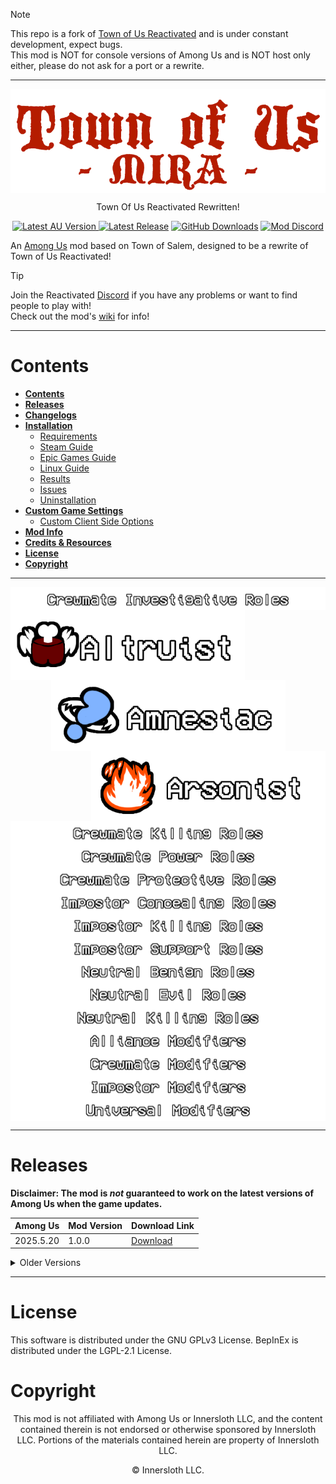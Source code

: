 > [!NOTE]
> This repo is a fork of [Town of Us Reactivated](https://github.com/eDonnes124/Town-Of-Us-R) and is under constant development, expect bugs.\
> This mod is NOT for console versions of Among Us and is NOT host only either, please do not ask for a port or a rewrite.

-----------------------

<p align="center">
  <img width="" height="" src="./Images/Logo.png" align="center" alt="logo" />
  <p align="center">Town Of Us Reactivated Rewritten!</p>
</p>

<p align="center">
  <a href="https://store.steampowered.com/app/945360/Among_Us"><img alt="Latest AU Version" src="https://badgen.net/static/AmongUs/2025.5.20/yellow">
  <a href="https://github.com/AU-Avengers/TOU-Mira/releases/"><img alt="Latest Release" src="https://badgen.net/github/release/AU-Avengers/TOU-Mira?icon=github"></a>
  <a href="https://github.com/AU-Avengers/TOU-Mira/releases"><img alt="GitHub Downloads" src="https://img.shields.io/github/downloads/AU-Avengers/TOU-Mira/total"></a>
  <a href="https://discord.gg/ugyc4EVUYZ"> <img alt="Mod Discord" src="https://img.shields.io/discord/1039196456667582555.svg?label=&logo=discord&logoColor=ffffff&color=7389D8&labelColor=6A7EC2"></a>
</p>

An [Among Us](https://store.steampowered.com/app/945360/Among_Us) mod based on Town of Salem, designed to be a rewrite of Town of Us Reactivated!

> [!TIP]
> Join the Reactivated [Discord](https://discord.gg/ugyc4EVUYZ) if you have any problems or want to find people to play with!\
> Check out the mod's [wiki](https://github.com/AU-Avengers/TOU-Mira/wiki) for info!

-----------------------

# Contents

- [**Contents**](#contents)
- [**Releases**](#releases)
- [**Changelogs**](https://github.com/AU-Avengers/TOU-Mira/wiki/Changelog)
- [**Installation**](https://github.com/AU-Avengers/TOU-Mira/wiki/Installation)
  - [Requirements](https://github.com/AU-Avengers/TOU-Mira/wiki/Installation#requirements)
  - [Steam Guide](https://github.com/AU-Avengers/TOU-Mira/wiki/Installation#steam-guide)
  - [Epic Games Guide](https://github.com/AU-Avengers/TOU-Mira/wiki/Installation#epic-games-guide)
  - [Linux Guide](https://github.com/AU-Avengers/TOU-Mira/wiki/Installation#linux-guide)
  - [Results](https://github.com/AU-Avengers/TOU-Mira/wiki/Installation#results)
  - [Issues](https://github.com/AU-Avengers/TOU-Mira/wiki/Installation#issues)
  - [Uninstallation](https://github.com/AU-Avengers/TOU-Mira/wiki/Installation#uninstallation)
- [**Custom Game Settings**](https://github.com/AU-Avengers/TOU-Mira/wiki/Settings)
  - [Custom Client Side Options](https://github.com/AU-Avengers/TOU-Mira/wiki/Settings#custom-client-side-options)
- [**Mod Info**](https://github.com/AU-Avengers/TOU-Mira/wiki/Mod-Info)
- [**Credits & Resources**](https://github.com/AU-Avengers/TOU-Mira/wiki/Credits)
- [**License**](#license)
- [**Copyright**](#copyright)

-----------------------

<p align="center">
  <img width="" height="" src="./Images/Groups/CrewInvest.png" align="center" alt="logo" />
  <img width="375" height="" src="./Images/RoleHeaders/Altruist.png" align="left" alt="logo" />
  <img width="375" height="" src="./Images/RoleHeaders/Amnesiac.png" align="center" alt="logo" />
  <img width="375" height="" src="./Images/RoleHeaders/Arsonist.png" align="right" alt="logo" />
  <img width="" height="" src="./Images/Groups/CrewKilling.png" align="center" alt="logo" />
  <img width="" height="" src="./Images/Groups/CrewPower.png" align="center" alt="logo" />
  <img width="" height="" src="./Images/Groups/CrewProtect.png" align="center" alt="logo" />
  <img width="" height="" src="./Images/Groups/ImpConcealing.png" align="center" alt="logo" />
  <img width="" height="" src="./Images/Groups/ImpKilling.png" align="center" alt="logo" />
  <img width="" height="" src="./Images/Groups/ImpSupport.png" align="center" alt="logo" />
  <img width="" height="" src="./Images/Groups/NeutBenign.png" align="center" alt="logo" />
  <img width="" height="" src="./Images/Groups/NeutEvil.png" align="center" alt="logo" />
  <img width="" height="" src="./Images/Groups/NeutKilling.png" align="center" alt="logo" />
  <img width="" height="" src="./Images/Groups/AllianceMods.png" align="center" alt="logo" />
  <img width="" height="" src="./Images/Groups/CrewMods.png" align="center" alt="logo" />
  <img width="" height="" src="./Images/Groups/ImpMods.png" align="center" alt="logo" />
  <img width="" height="" src="./Images/Groups/UniMods.png" align="center" alt="logo" />
</p>

-----------------------

# Releases

**Disclaimer: The mod is *not* guaranteed to work on the latest versions of Among Us when the game updates.**

| Among Us   | Mod Version | Download Link                                                                                   |
|------------|-------------|-------------------------------------------------------------------------------------------------|
| 2025.5.20  | 1.0.0       | [Download](TBD) |

<details>
<summary>Older Versions</summary>

| Among Us   | Mod Version  | Download Link                                                                                                         |
|------------|--------------|-----------------------------------------------------------------------------------------------------------------------|

</details>

-----------------------

# License
This software is distributed under the GNU GPLv3 License. BepInEx is distributed under the LGPL-2.1 License.

# Copyright
<p align="center">This mod is not affiliated with Among Us or Innersloth LLC, and the content contained therein is not endorsed or otherwise sponsored by Innersloth LLC. Portions of the materials contained herein are property of Innersloth LLC.</p>
<p align="center">© Innersloth LLC.</p>